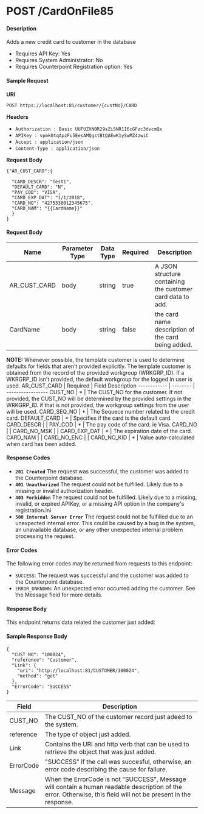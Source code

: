# POST /CardOnFile85

#### Description
Adds a new credit card to customer in the database

- Requires API Key: Yes
- Requires System Administrator: No
- Requires Counterpoint Registration option: Yes

#### Sample Request

**URI**

`POST https://localhost:81/customer/{custNo}/CARD`

**Headers**
- `Authorization : Basic UUFUZXN0R29sZi5NR1I6cGFzc3dvcmQx`
- `APIKey : vpmk0tqApzFu5EesAMQgstBtQAEwK1ySwMZ4zwiC`
- `Accept : application/json`
- `Content-Type : application/json`

**Request Body**
```
{"AR_CUST_CARD":{ 
  
  "CARD_DESCR": "Test1",
  "DEFAULT_CARD": "N",
  "PAY_COD": "VISA",
  "CARD_EXP_DAT": "1/1/2018",
  "CARD_NO": "4275330012345675",
  "CARD_NAM": "{{CardName}}"
  }
}
```

#### Request Body
Name | Parameter Type | Data Type | Required | Description
---- | -------------- | --------- | -------- | -----------
AR_CUST_CARD | body | string | true | A JSON structure containing the customer card data to add.
CardName | body | string | false | the card name description of the card being added.
**NOTE:** Whenever possible, the template customer is used to determine defaults for fields that aren't provided explicitly. The template customer is obtained from the record of the provided workgroup (WRKGRP_ID). If a WKRGRP_ID isn't provided, the default workgroup for the logged in user is used.
AR_CUST_CARD | Required | Field Description
------------ | -------- | -----------------
CUST_NO | * | The CUST_NO for the customer. If not provided, the CUST_NO will be determined by the provided settings in the WRKGRP_ID. if that is not provided, the workgroup settings from the user will be used.
CARD_SEQ_NO | * | The Sequece number related to the credit card.
DEFAULT_CARD | * | Specifies if the card is the default card.
CARD_DESCR | |
PAY_COD | * | The pay code of the card. ie Visa.
CARD_NO | |
CARD_NO_MSK | |
CARD_EXP_DAT | * | The expiration date of the card.
CARD_NAM | |
CARD_NO_ENC | |
CARD_NO_KID | * | Value auto-calculated when card has been added.

#### Response Codes
- **<code>201 Created</code>** The request was successful, the customer was added to the Counterpoint database.
- **<code>401 Unauthorized</code>** The request could not be fulfilled. Likely due to a missing or invalid authorization header.
- **<code>403 Forbidden</code>** The request could not be fulfilled. Likely due to a missing, invalid, or expired APIKey, or a missing API option in the company's registration.ini 
- **<code>500 Internal Server Error</code>** The request could not be fulfilled due to an unexpected internal error. This could be caused by a bug in the system, an unavailable database, or any other unexpected internal problem processing the request.
 
#### Error Codes
The following error codes may be returned from requests to this endpoint:
- `SUCCESS`: The request was successful and the customer was added to the Counterpoint database.
- `ERROR_UNKNOWN`: An unexpected error occurred adding the customer. See the Message field for more details.

#### Response Body
This endpoint returns data related the customer just added:

#### Sample Response Body
```
{
  "CUST_NO": "100024",
  "reference": "Customer",
  "Link": {
    "uri": "http://localhost:81/CUSTOMER/100024",
    "method": "get"
  },
  "ErrorCode": "SUCCESS"
}
```

Field | Description
----- | -----------
CUST_NO | The CUST_NO of the customer record just adeed to the system.
reference | The type of object just added.
Link  | Contains the URI and http verb that can be used to retrieve the object that was just added.
ErrorCode | "SUCCESS" if the call was succesful, otherwise, an error code describing the cause for failure.
Message | When the ErrorCode is not "SUCCESS", Message will contain a human readable description of the error. Otherwise, this field will not be present in the response.
